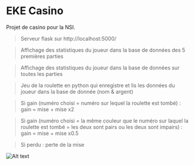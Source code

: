 # EKE Casino

Projet de casino pour la NSI.

> Serveur flask sur http://localhost:5000/

> Affichage des statistiques du joueur dans la base de données des 5 premières parties

> Affichage des statistiques du joueur dans la base de données sur toutes les parties

> Jeu de la roulette en python qui enregistre et lis les données du joueur dans la base de donnée (nom & argent) 

> Si gain (numéro choisi = numéro sur lequel la roulette est tombé) : gain = mise + mise x2

> Si gain (numéro choisi = la même couleur que le numéro sur laquel la roulette est tombé = les deux sont pairs ou les deux sont impairs) : gain = mise + mise x0.5

> Si perdu : perte de la mise

![Alt text](http://image.noelshack.com/fichiers/2021/09/7/1615152862-eke-casino.png)
